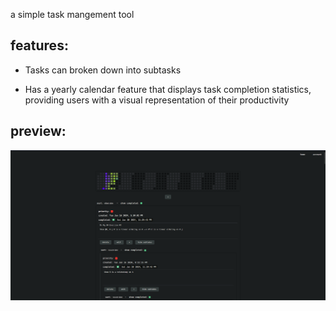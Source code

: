 
a simple task mangement tool

## features:

  - Tasks can broken down into subtasks

  - Has a yearly calendar feature that displays task completion statistics, providing users with a visual representation of their productivity

## preview:
![preview page](https://github.com/aaronmerino/todo-list-app/blob/main/public/preview-demo.png?raw=true)

